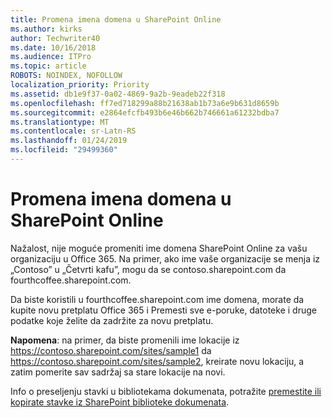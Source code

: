 ```yaml
---
title: Promena imena domena u SharePoint Online
ms.author: kirks
author: Techwriter40
ms.date: 10/16/2018
ms.audience: ITPro
ms.topic: article
ROBOTS: NOINDEX, NOFOLLOW
localization_priority: Priority
ms.assetid: db1e9f37-0a02-4869-9a2b-9eadeb22f318
ms.openlocfilehash: ff7ed718299a88b21638ab1b73a6e9b631d8659b
ms.sourcegitcommit: e2864efcfb493b6e46b662b746661a61232bdba7
ms.translationtype: MT
ms.contentlocale: sr-Latn-RS
ms.lasthandoff: 01/24/2019
ms.locfileid: "29499360"
---
```

# <a name="change-domain-name-in-sharepoint-online"></a>Promena imena domena u SharePoint Online

Nažalost, nije moguće promeniti ime domena SharePoint Online za vašu organizaciju u Office 365. Na primer, ako ime vaše organizacije se menja iz „Contoso” u „Četvrti kafu”, mogu da se contoso.sharepoint.com da fourthcoffee.sharepoint.com.
  
Da biste koristili u fourthcoffee.sharepoint.com ime domena, morate da kupite novu pretplatu Office 365 i Premesti sve e-poruke, datoteke i druge podatke koje želite da zadržite za novu pretplatu.
  
 **Napomena**: na primer, da biste promenili ime lokacije iz https://contoso.sharepoint.com/sites/sample1 da https://contoso.sharepoint.com/sites/sample2, kreirate novu lokaciju, a zatim pomerite sav sadržaj sa stare lokacije na novi. 
  
Info o preseljenju stavki u bibliotekama dokumenata, potražite [premestite ili kopirate stavke iz SharePoint biblioteke dokumenata](https://go.microsoft.com/fwlink/?linkid=2025831).
  

